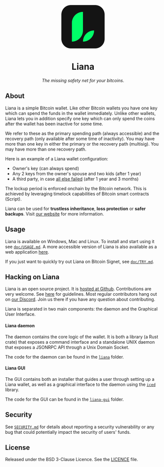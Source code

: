 <div align="center">
  <a href="https://wizardsardine.com/liana" target="_blank">
    <img src="liana-ui/static/logos/liana-app-icon.svg" width="140px" />
  </a>

# Liana

*The missing safety net for your bitcoins*.

</div>


## About

Liana is a simple Bitcoin wallet. Like other Bitcoin wallets you have one key which can spend the
funds in the wallet immediately. Unlike other wallets, Liana lets you in addition specify one key
which can only spend the coins after the wallet has been inactive for some time.

We refer to these as the primary spending path (always accessible) and the recovery path (only
available after some time of inactivity). You may have more than one key in either the primary or
the recovery path (multisig). You may have more than one recovery path.

Here is an example of a Liana wallet configuration:
- Owner's key (can always spend)
- Any 2 keys from the owner's spouse and two kids (after 1 year)
- A third party, in case [all else failed](https://wizardsardine.com/liana/plans#section-safety-net)
  (after 1 year and 3 months)

The lockup period is enforced onchain by the Bitcoin network. This is achieved by leveraging
timelock capabilities of Bitcoin smart contracts (Script).

Liana can be used for **trustless inheritance**, **loss protection** or **safer backups**. Visit
[our website](https://wizardsardine.com/liana) for more information.


## Usage

Liana is available on Windows, Mac and Linux. To install and start using it see
[`doc/USAGE.md`](doc/USAGE.md). A more accessible version of Liana is also available as a web
application [here](https://lianalite.com/).

If you just want to quickly try out Liana on Bitcoin Signet, see [`doc/TRY.md`](doc/TRY.md).


## Hacking on Liana

Liana is an open source project. It is [hosted at Github](https://github.com/wizardsardine/liana).
Contributions are very welcome. See [here](CONTRIBUTING.md) for guidelines. Most regular
contributors hang out on [our Discord](https://discord.gg/9rAqZHwkv6). Join us there if you have any
question about contributing.

Liana is separated in two main components: the daemon and the Graphical User Interface.

#### Liana daemon

The daemon contains the core logic of the wallet. It is both a library (a Rust crate) that exposes a
command interface and a standalone UNIX daemon that exposes a JSONRPC API through a Unix Domain
Socket.

The code for the daemon can be found in the [`liana`](liana) folder.

#### Liana GUI

The GUI contains both an installer that guides a user through setting up a Liana wallet, as well as
a graphical interface to the daemon using the [`iced`](https://github.com/iced-rs/iced/) library.

The code for the GUI can be found in the [`liana-gui`](liana-gui) folder.


## Security

See [`SECURITY.md`](SECURITY.md) for details about reporting a security vulnerability or any bug
that could potentially impact the security of users' funds.


## License

Released under the BSD 3-Clause Licence. See the [LICENCE](LICENCE) file.

